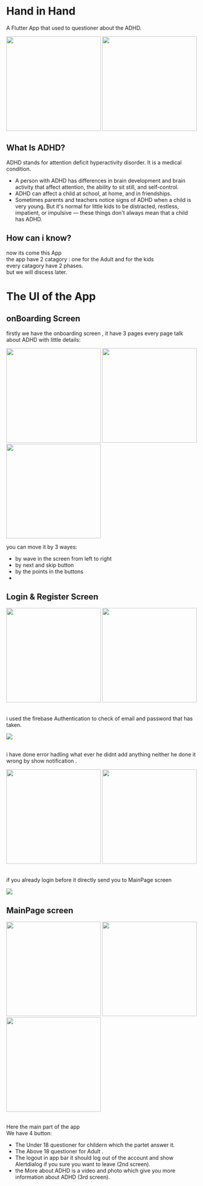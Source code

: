 # Hand in Hand
A Flutter App that used to questioner about the ADHD.

<img width="250" src="https://github.com/AlDos024/Hand_in_Hand/assets/106039568/c3a4de95-3cd5-43c7-8a72-d2a17987880e">
<img width="250" src="https://github.com/AlDos024/Hand_in_Hand/assets/106039568/39f52778-c01b-4d80-b458-ac4c35edfe8b">

## What Is ADHD?

ADHD stands for attention deficit hyperactivity disorder. It is a medical condition. 
- A person with ADHD has differences in brain development and brain activity that affect attention, the ability to sit still, and self-control.
- ADHD can affect a child at school, at home, and in friendships.
- Sometimes parents and teachers notice signs of ADHD when a child is very young.
But it's normal for little kids to be distracted, restless, impatient, or impulsive — these things don't always mean that a child has ADHD.
## How can i know?
<p>now its come this App <br> the app have 2 catagory : one for the Adult and for the kids<br> every catagory have 2 phases.<br> but we will discess later.</p>

# The UI of the App
## onBoarding Screen

firstly we have the onboarding screen , it have 3 pages every page talk about ADHD with little details:

<img width="250" src="https://github.com/AlDos024/Hand_in_Hand/assets/106039568/578bfa8b-2120-4e71-8967-2f86bbbf50b6">
<img width="250" src="https://github.com/AlDos024/Hand_in_Hand/assets/106039568/3cc7857c-88f8-4cdf-a609-18bfacbad772">
<img width="250" src="https://github.com/AlDos024/Hand_in_Hand/assets/106039568/062f7186-2c3c-40ac-bdf5-e8d58ea653bc">

you can move it by 3 wayes:
- by wave in the screen from left to right
- by next and skip button
- by the points in the buttons
- 
## Login & Register Screen

<img width="250" src="https://github.com/AlDos024/Hand_in_Hand/assets/106039568/8358bda6-a051-49f2-ad4f-26d053a54c44">
<img width="250" src="https://github.com/AlDos024/Hand_in_Hand/assets/106039568/10721751-d9fd-499d-acb3-aa3bc6cb2336">
<p><br> i used the firebase Authentication to check of email and password that has taken.</p>
<img src="https://github.com/AlDos024/Hand_in_Hand/assets/106039568/5bead619-40a2-4348-95b7-5e0b5e1e758d">
<p><br> i have done error hadling what ever he didnt add anything neither he done it wrong by show notification .</p>
<img width="250" src="https://github.com/AlDos024/Hand_in_Hand/assets/106039568/d5d2c4cc-4211-44c7-9e34-73eb01139c64">
<img width="250" src="https://github.com/AlDos024/Hand_in_Hand/assets/106039568/c1051354-244c-4176-831d-cc00e06675c3">

<p><br> if you already login before it directly send you to MainPage screen</p>
<img src = 'https://github.com/AlDos024/Hand_in_Hand/assets/106039568/1fce4f88-c590-4c24-a655-708ff472029d'>


## MainPage screen

<img width="250" src="https://github.com/AlDos024/Hand_in_Hand/assets/106039568/8f3f4351-85ae-4089-aadd-01076b73bb2f">
<img width="250" src="https://github.com/AlDos024/Hand_in_Hand/assets/106039568/e9dde43b-f7ba-44a8-bf0d-7708bd072be1">
<img width="250" src="https://github.com/AlDos024/Hand_in_Hand/assets/106039568/a55472b7-83a0-4970-9bbf-f985ac820c6f">
<p><br>Here the main part of the app<br>We have 4 button:</p>

- The Under 18 questioner for childern which the partet answer it.
- The Above 18 questioner for Adult .
- The logout in app bar it should log out of the account and show Alertdialog if you sure you want to leave (2nd screen).
- the More about ADHD is a video and photo which give you more information about ADHD (3rd screen).
